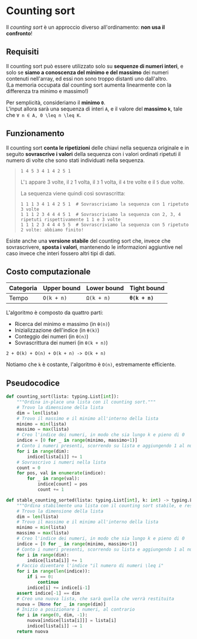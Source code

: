 # Counting sort

Il _counting sort_ è un approccio diverso all'ordinamento: **non usa il confronto**!

## Requisiti

Il counting sort può essere utilizzato solo su **sequenze di numeri interi**, e solo se **siamo a conoscenza del minimo e del massimo** dei numeri contenuti nell'array, ed essi non sono troppo distanti uno dall'altro.  
(La memoria occupata dal counting sort aumenta linearmente con la differenza tra minimo e massimo!)

Per semplicità, consideriamo il **minimo `0`**.  
L'input allora sarà una sequenza di interi `A`, e il valore del **massimo `k`**, tale che `∀ n ∈ A, 0 \leq n \leq K`.

## Funzionamento

Il counting sort **conta le ripetizioni** delle chiavi nella sequenza originale e in seguito **sovrascrive i valori** della sequenza con i valori ordinati ripetuti il numero di volte che sono stati individuati nella sequenza.

> ```
> 1 4 5 3 4 1 4 2 5 1
> ```
>
> L'`1` appare 3 volte, il `2` 1 volta, il `3` 1 volta, il `4` tre volte e il `5` due volte.
>
> La sequenza viene quindi così sovrascritta:
> ```
> 1 1 1 3 4 1 4 2 5 1  # Sovrascriviamo la sequenza con 1 ripetuto 3 volte
> 1 1 1 2 3 4 4 4 5 1  # Sovrascriviamo la sequenza con 2, 3, 4 ripetuti rispettivamente 1 1 e 3 volte
> 1 1 1 2 3 4 4 4 5 5  # Sovrascriviamo la sequenza con 5 ripetuto 2 volte: abbiamo finito!
> ```  

Esiste anche una **versione stabile** del counting sort che, invece che sovrascrivere, **sposta i valori**, mantenendo le informazioni aggiuntive nel caso invece che interi fossero altri tipi di dati.

## Costo computazionale

| Categoria | Upper bound | Lower bound | Tight bound |
|-----------|-------------|-------------|-------------|
| Tempo | `O(k + n)` | `Ω(k + n)` | **`θ(k + n)`** |

L'algoritmo è composto da quattro parti:
- Ricerca del minimo e massimo (in `θ(n)`)
- Inizializzazione dell'indice (in `θ(k)`)
- Conteggio dei numeri (in `θ(n)`)
- Sovrascrittura dei numeri (in `θ(k + n)`)

`2 + O(k) + O(n) + O(k + n) -> O(k + n)`

Notiamo che `k` è costante, l'algoritmo è `O(n)`, estremamente efficiente.

## Pseudocodice

```python
def counting_sort(lista: typing.List[int]):
    """Ordina in-place una lista con il counting sort."""
    # Trovo la dimensione della lista
    dim = len(lista)
    # Trovo il massimo e il minimo all'interno della lista
    minimo = min(lista)
    massimo = max(lista)
    # Creo l'indice dei numeri, in modo che sia lungo k e pieno di 0
    indice = [0 for _ in range(minimo, massimo+1)]
    # Conto i numeri presenti, scorrendo su lista e aggiungendo 1 al numero corrispondente
    for i in range(dim):
        indice[lista[i]] += 1
    # Sovrascrivo i numeri nella lista
    count = 0
    for pos, val in enumerate(indice):
        for _ in range(val):
            indice[count] = pos
            count += 1

def stable_counting_sorted(lista: typing.List[int], k: int) -> typing.List[int]:
    """Ordina stabilmente una lista con il counting sort stabile, e restituiscila."""
    # Trovo la dimensione della lista
    dim = len(lista)
    # Trovo il massimo e il minimo all'interno della lista
    minimo = min(lista)
    massimo = max(lista)
    # Creo l'indice dei numeri, in modo che sia lungo k e pieno di 0
    indice = [0 for _ in range(minimo, massimo+1)]
    # Conto i numeri presenti, scorrendo su lista e aggiungendo 1 al numero corrispondente
    for i in range(dim):
        indice[lista[i]] += 1
    # Faccio diventare l'indice "il numero di numeri \leq i"
    for i in range(len(indice)):
        if i == 0:
            continue
        indice[i] += indice[i-1]
    assert indice[-1] == dim
    # Creo una nuova lista, che sarà quella che verrà restituita
    nuova = [None for _ in range(dim)]
    # Inizio a posizionare i numeri, al contrario
    for i in range(0, dim, -1):
        nuova[indice[lista[i]]] = lista[i]
        indice[lista[i]] -= 1
    return nuova
```
